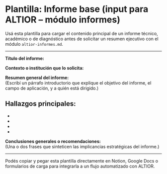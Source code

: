 # Plantilla: Informe base (input para ALTIOR – módulo informes)

Usá esta plantilla para cargar el contenido principal de un informe técnico, académico o de diagnóstico antes de solicitar un resumen ejecutivo con el módulo `altior-informes.md`.

---

**Título del informe:**  

**Contexto o institución que lo solicita:**  

**Resumen general del informe:**  
(Escribí un párrafo introductorio que explique el objetivo del informe, el campo de aplicación, y a quién está dirigido.)

**Hallazgos principales:**  
- 
- 
- 
- 
- 

**Conclusiones generales o recomendaciones:**  
(Una o dos frases que sinteticen las implicancias estratégicas del informe.)

---

Podés copiar y pegar esta plantilla directamente en Notion, Google Docs o formularios de carga para integrarla a un flujo automatizado con ALTIOR.
